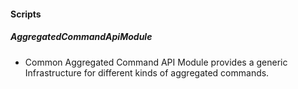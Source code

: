 #### Scripts

##### AggregatedCommandApiModule

- Common Aggregated Command API Module provides a generic Infrastructure for different kinds of aggregated commands.
